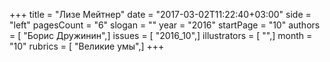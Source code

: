+++
title = "Лизе Мейтнер"
date = "2017-03-02T11:22:40+03:00"
side = "left"
pagesCount = "6"
slogan = ""
year = "2016"
startPage = "10"
authors = [ "Борис Дружинин",]
issues = [ "2016_10",]
illustrators = [ "",]
month = "10"
rubrics = [ "Великие умы",]
+++
